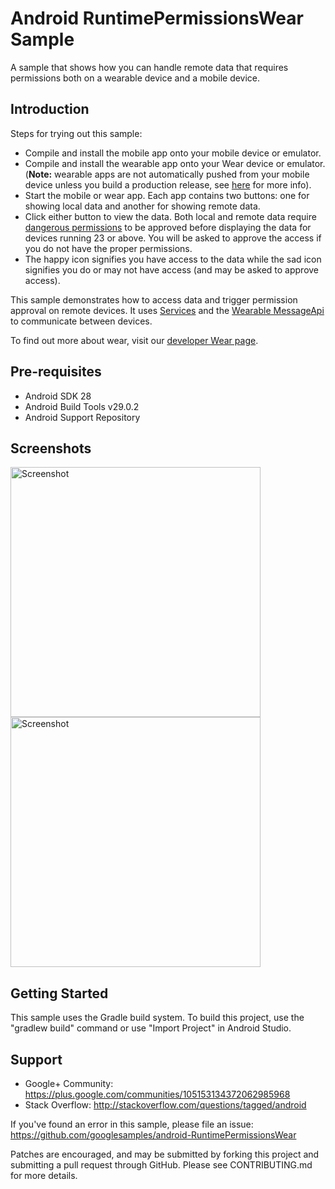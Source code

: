 
Android RuntimePermissionsWear Sample
=====================================

A sample that shows how you can handle remote data that requires permissions both on
a wearable device and a mobile device.

Introduction
------------

Steps for trying out this sample:
* Compile and install the mobile app onto your mobile device or emulator.
* Compile and install the wearable app onto your Wear device or emulator.
(**Note:** wearable apps are not automatically pushed from your mobile device
unless you build a production release, see [here][3] for more info).
* Start the mobile or wear app. Each app contains two buttons: one for showing
local data and another for showing remote data.
* Click either button to view the data. Both local and remote data require
[dangerous permissions][4] to be approved before displaying the data for
devices running 23 or above. You will be asked to approve the access if you
do not have the proper permissions.
* The happy icon signifies you have access to the data while the sad icon
signifies you do or may not have access (and may be asked to approve access).

This sample demonstrates how to access data and trigger permission approval
on remote devices. It uses [Services][5] and the [Wearable MessageApi][2] to
communicate between devices.

To find out more about wear, visit our [developer Wear page][1].

[1]: http://developer.android.com/wear/
[2]: https://developer.android.com/reference/com/google/android/gms/wearable/MessageApi.html
[3]: https://developer.android.com/training/wearables/apps/creating.html#Install
[4]: http://developer.android.com/guide/topics/security/permissions.html#normal-dangerous
[5]: http://developer.android.com/guide/components/services.html

Pre-requisites
--------------

- Android SDK 28
- Android Build Tools v29.0.2
- Android Support Repository

Screenshots
-------------

<img src="screenshots/screenshot-wear.png" height="400" alt="Screenshot"/> <img src="screenshots/screenshot-phone.png" height="400" alt="Screenshot"/> 

Getting Started
---------------

This sample uses the Gradle build system. To build this project, use the
"gradlew build" command or use "Import Project" in Android Studio.

Support
-------

- Google+ Community: https://plus.google.com/communities/105153134372062985968
- Stack Overflow: http://stackoverflow.com/questions/tagged/android

If you've found an error in this sample, please file an issue:
https://github.com/googlesamples/android-RuntimePermissionsWear

Patches are encouraged, and may be submitted by forking this project and
submitting a pull request through GitHub. Please see CONTRIBUTING.md for more details.

